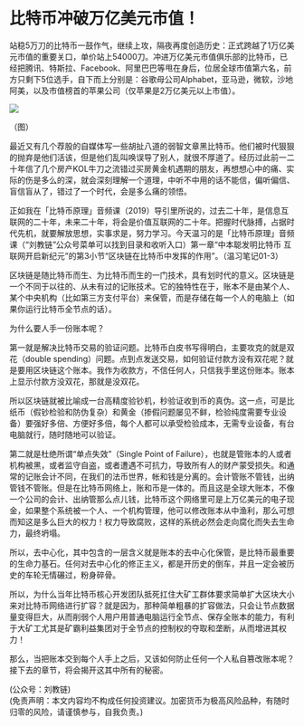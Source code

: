 # 比特币冲破万亿美元市值！

站稳5万刀的比特币一鼓作气，继续上攻，隔夜再度创造历史：正式跨越了1万亿美元市值的重要关口，单价站上54000刀。冲进万亿美元市值俱乐部的比特币，已经把腾讯、特斯拉、Facebook、阿里巴巴等甩在身后，位居全球市值第六名，前方只剩下5位选手，自下而上分别是：谷歌母公司Alphabet，亚马逊，微软，沙地阿美，以及市值榜首的苹果公司（仅苹果是2万亿美元以上市值）。

![](/images/2021/20210220-2.jpg)

（图）

最近又有几个荐股的自媒体写一些胡扯八道的弱智文章黑比特币。他们被时代狠狠的抛弃是他们活该，但是他们乱叫唤误导了别人，就很不厚道了。经历过此前一二十年信了几个房产KOL牛刀之流错过买房黄金机遇期的朋友，再想想心中的痛、实际的伤是多么的深，就会深刻理解一个道理，中听不中用的话不能信，偏听偏信、盲信盲从了，错过了一个时代，会是多么痛的领悟。

正如我在「比特币原理」音频课（2019）导引里所说的，过去二十年，是信息互联网的二十年，未来二十年，将会是价值互联网的二十年。把握时代脉搏，占据时代先机，就要解放思想，实事求是，努力学习。今天温习的是「比特币原理」音频课（“刘教链”公众号菜单可以找到目录和收听入口）第一章“中本聪发明比特币 互联网开启新纪元”的第3小节“区块链在比特币中发挥的作用”。（温习笔记01-3）

区块链是随比特币而生、为比特币而生的一门技术，具有划时代的意义。区块链是一个不同于以往的、从未有过的记账技术。它的独特性在于，账本不是由某个人、某个中央机构（比如第三方支付平台）来保管，而是存储在每一个人的电脑上（如果你运行比特币全节点的话）。

为什么要人手一份账本呢？

第一就是解决比特币交易的验证问题。比特币白皮书写得明白，主要攻克的就是双花（double spending）问题。点到点发送交易，如何验证付款方没有双花呢？就是要用区块链这个账本。我作为收款方，不信任何人，只信我手里这份账本。账本上显示付款方没双花，那就是没双花。

所以区块链就被比喻成一台高精度验钞机，秒验证收到币的真伪。这一点，可是比纸币（假钞检验和防伪复杂）和黄金（掺假问题屡见不鲜，检验纯度需要专业设备）要强好多倍、方便好多倍，每个人都可以承受检验成本，无需专业设备，有台电脑就行，随时随地可以验证。

第二就是杜绝所谓“单点失效”（Single Point of Failure），也就是管账本的人或者机构被黑，或者监守自盗，或者遭遇不可抗力，导致所有人的财产蒙受损失。和通常的记账会计不同，在我们的法币世界，帐和钱是分离的。会计管账不管钱，出纳管钱不管账。但是在比特币网络上，账和币是一体的。而且这是全球大账本，不像一个公司的会计、出纳管那么点儿钱，比特币这个网络里可是上万亿美元的电子现金，如果整个系统被一个人、一个机构管理，他可以修改账本从中渔利，那么可想而知这是多么巨大的权力！权力导致腐败，这样的系统必然会走向腐化而失去生命力，最终坍塌。

所以，去中心化，其中包含的一层含义就是账本的去中心化保管，是比特币最重要的生命力基石。任何对去中心化的修正主义，都是开历史的倒车，并且一定会被历史的车轮无情碾过，粉身碎骨。

所以，为什么当年比特币核心开发团队抵死扛住大矿工群体要求简单扩大区块大小来对比特币网络进行扩容？就是因为，那种简单粗暴的扩容做法，只会让节点数据量变得巨大，从而削弱个人用户用普通电脑运行全节点、保存全账本的能力，有利于大矿工尤其是矿霸利益集团对于全节点的控制权的夺取和垄断，从而增进其权力！

那么，当把账本交到每个人手上之后，又该如何防止任何一个人私自篡改账本呢？接下去的章节，将会揭开这其中所有的秘密。

(公众号：刘教链) \
(免责声明：本文内容均不构成任何投资建议。加密货币为极高风险品种，有随时归零的风险，请谨慎参与，自我负责。)
